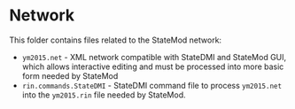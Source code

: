 # Network #

This folder contains files related to the StateMod network:

* `ym2015.net` - XML network compatible with StateDMI and StateMod GUI, which allows interactive editing and must be processed into more basic form needed by StateMod
* `rin.commands.StateDMI` - StateDMI command file to process `ym2015.net` into the `ym2015.rin` file needed by StateMod.